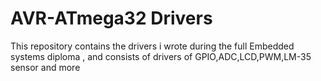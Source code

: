 # AVR-ATmega32 Drivers
 This repository contains the drivers i wrote during the full Embedded systems diploma , and consists of drivers of GPIO,ADC,LCD,PWM,LM-35 sensor and more

